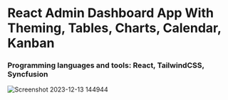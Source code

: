 <h1>React Admin Dashboard App With Theming, Tables, Charts, Calendar, Kanban</h1>

<h3>Programming languages and tools: React, TailwindCSS, Syncfusion</h3>

![Screenshot 2023-12-13 144944](https://github.com/skupta12/MetricMingle/assets/89469062/4797f80d-ff49-4e65-8927-51b1056d874f)
